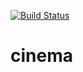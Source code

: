 [![Build Status](https://travis-ci.com/VladBaykin/cinema.svg?branch=master)](https://travis-ci.com/VladBaykin/cinema)
# cinema